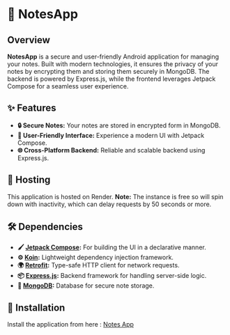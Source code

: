 # 📝 NotesApp

## Overview

**NotesApp** is a secure and user-friendly Android application for managing your notes. Built with modern technologies, it ensures the privacy of your notes by encrypting them and storing them securely in MongoDB. The backend is powered by Express.js, while the frontend leverages Jetpack Compose for a seamless user experience.

## ✨ Features

- **🔒 Secure Notes:** Your notes are stored in encrypted form in MongoDB.
- **📱 User-Friendly Interface:** Experience a modern UI with Jetpack Compose.
- **🌐 Cross-Platform Backend:** Reliable and scalable backend using Express.js.

## 🚀 Hosting

This application is hosted on Render. **Note:** The instance is free so will spin down with inactivity, which can delay requests by 50 seconds or more.

## 🛠 Dependencies

- **🖌 [Jetpack Compose](https://developer.android.com/jetpack/compose):** For building the UI in a declarative manner.
- **⚙️ [Koin](https://insert-koin.io/):** Lightweight dependency injection framework.
- **🌍 [Retrofit](https://square.github.io/retrofit/):** Type-safe HTTP client for network requests.
- **📦 [Express.js](https://expressjs.com/):** Backend framework for handling server-side logic.
- **💾 [MongoDB](https://www.mongodb.com/):** Database for secure note storage.

## 🚀 Installation
Install the application from here : [Notes App](https://github.com/prafullKrRj/NotesApp-Client/raw/master/Notes%20App.apk)
